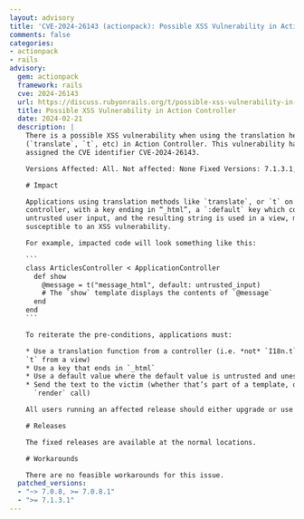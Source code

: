 ```yaml
---
layout: advisory
title: 'CVE-2024-26143 (actionpack): Possible XSS Vulnerability in Action Controller'
comments: false
categories:
- actionpack
- rails
advisory:
  gem: actionpack
  framework: rails
  cve: 2024-26143
  url: https://discuss.rubyonrails.org/t/possible-xss-vulnerability-in-action-controller/84947
  title: Possible XSS Vulnerability in Action Controller
  date: 2024-02-21
  description: |
    There is a possible XSS vulnerability when using the translation helpers
    (`translate`, `t`, etc) in Action Controller. This vulnerability has been
    assigned the CVE identifier CVE-2024-26143.

    Versions Affected: All. Not affected: None Fixed Versions: 7.1.3.1, 7.0.8.1

    # Impact

    Applications using translation methods like `translate`, or `t` on a
    controller, with a key ending in “_html”, a `:default` key which contains
    untrusted user input, and the resulting string is used in a view, may be
    susceptible to an XSS vulnerability.

    For example, impacted code will look something like this:

    ```
    class ArticlesController < ApplicationController
      def show
        @message = t("message_html", default: untrusted_input)
        # The `show` template displays the contents of `@message`
      end
    end
    ```

    To reiterate the pre-conditions, applications must:

    * Use a translation function from a controller (i.e. *not* `I18n.t`, or
    `t` from a view)
    * Use a key that ends in `_html`
    * Use a default value where the default value is untrusted and unescaped input
    * Send the text to the victim (whether that’s part of a template, or a
      `render` call)

    All users running an affected release should either upgrade or use one of the workarounds immediately.

    # Releases

    The fixed releases are available at the normal locations.

    # Workarounds

    There are no feasible workarounds for this issue.
  patched_versions:
  - "~> 7.0.8, >= 7.0.8.1"
  - ">= 7.1.3.1"
---
```

